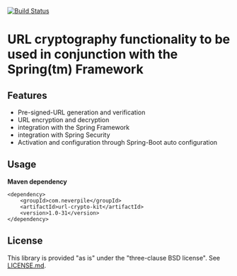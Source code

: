 [![Build Status](https://travis-ci.org/levigo/url-crypto-kit.svg?branch=master)](https://travis-ci.org/levigo/url-crypto-kit)

# URL cryptography functionality to be used in conjunction with the Spring(tm) Framework 

## Features
- Pre-signed-URL generation and verification
- URL encryption and decryption
- integration with the Spring Framework
- integration with Spring Security
- Activation and configuration through Spring-Boot auto configuration

## Usage
__Maven dependency__

    <dependency>
        <groupId>com.neverpile</groupId>
        <artifactId>url-crypto-kit</artifactId>
        <version>1.0-31</version>
    </dependency>

## License
This library is provided "as is" under the "three-clause BSD license". See [LICENSE.md](./LICENSE.md).

